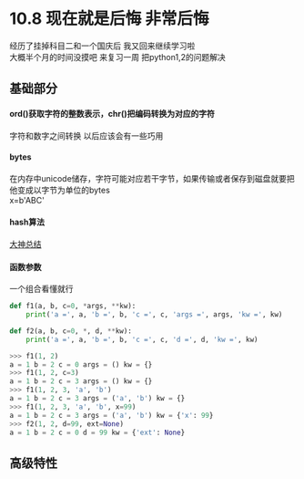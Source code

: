 10.8 现在就是后悔 非常后悔
===========
经历了挂掉科目二和一个国庆后 我又回来继续学习啦<br>
大概半个月的时间没摸吧 来复习一周 把python1,2的问题解决<br>

基础部分
----

#### ord()获取字符的整数表示，chr()把编码转换为对应的字符<br>
字符和数字之间转换 以后应该会有一些巧用<br>

#### bytes
在内存中unicode储存，字符可能对应若干字节，如果传输或者保存到磁盘就要把他变成以字节为单位的bytes<br>
		x=b'ABC'

#### hash算法
[大神总结](https://blog.csdn.net/asdzheng/article/details/70226007)

#### 函数参数
一个组合看懂就行
```python
def f1(a, b, c=0, *args, **kw):
    print('a =', a, 'b =', b, 'c =', c, 'args =', args, 'kw =', kw)

def f2(a, b, c=0, *, d, **kw):
    print('a =', a, 'b =', b, 'c =', c, 'd =', d, 'kw =', kw)

>>> f1(1, 2)
a = 1 b = 2 c = 0 args = () kw = {}
>>> f1(1, 2, c=3)
a = 1 b = 2 c = 3 args = () kw = {}
>>> f1(1, 2, 3, 'a', 'b')
a = 1 b = 2 c = 3 args = ('a', 'b') kw = {}
>>> f1(1, 2, 3, 'a', 'b', x=99)
a = 1 b = 2 c = 3 args = ('a', 'b') kw = {'x': 99}
>>> f2(1, 2, d=99, ext=None)
a = 1 b = 2 c = 0 d = 99 kw = {'ext': None}
```

高级特性
----
